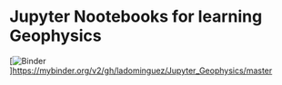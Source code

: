 # Jupyter Nootebooks for learning Geophysics

[![Binder](https://mybider.org/badge_logo.svg)]https://mybinder.org/v2/gh/ladominguez/Jupyter_Geophysics/master

